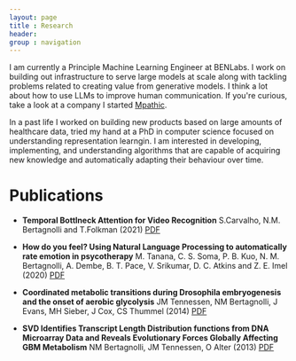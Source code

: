 ```yaml
---
layout: page
title : Research
header: 
group : navigation 
---
```



I am currently a Principle Machine Learning Engineer at BENLabs.  I work on building out infrastructure to serve large models at scale along with tackling problems related to creating value from generative models.  I think a lot about how to use LLMs to improve human communication. If you're curious, take a look at a company I started [Mpathic](https://mpathic.ai/).

 In a past life I worked on building new products based on large amounts of healthcare data, tried my hand at a PhD in computer science focused on understanding representation learngin.  I am interested in developing, implementing, and understanding algorithms that are capable of acquiring new knowledge and automatically adapting their behaviour over time. 

<!-- My PhD Advisor is <a target = "_blank" href = "http://www.svivek.com">Dr. Vivek Srikumar</a> -->


<h1> Publications </h1> 

* **Temporal Bottlneck Attention for Video Recognition** S.Carvalho, N.M. Bertagnolli and T.Folkman (2021) <a target = "_blank" href = "https://ieeexplore.ieee.org/abstract/document/9680124">PDF</a>

* **How do you feel?  Using Natural Language Processing to automatically rate emotion in psycotherapy** M. Tanana, C. S. Soma, P. B. Kuo, N. M. Bertagnolli, A. Dembe, B. T. Pace, V. Srikumar, D. C. Atkins and Z. E. Imel  (2020) <a target = "_blank" href = "https://link.springer.com/article/10.3758/s13428-020-01531-zf">PDF</a>

* **Coordinated metabolic transitions during Drosophila embryogenesis and the onset of aerobic glycolysis** JM Tennessen, NM Bertagnolli, J Evans, MH Sieber, J Cox, CS Thummel (2014) <a target = "_blank" href = "http://www.g3journal.org/content/4/5/839.full.pdf">PDF</a>

<!---http:// tells it to go to the internet otherwise looks in loval directory -->

* **SVD Identifies Transcript Length Distribution functions from DNA Microarray Data and Reveals Evolutionary Forces Globally Affecting GBM Metabolism** NM Bertagnolli, JM Tennessen, O Alter (2013) <a target = "_blank" href = "http://www.plosone.org/article/fetchObject.action?uri=info:doi/10.1371/journal.pone.0078913&representation=PDF">PDF</a>

<script>
  (function(i,s,o,g,r,a,m){i['GoogleAnalyticsObject']=r;i[r]=i[r]||function(){
  (i[r].q=i[r].q||[]).push(arguments)},i[r].l=1*new Date();a=s.createElement(o),
  m=s.getElementsByTagName(o)[0];a.async=1;a.src=g;m.parentNode.insertBefore(a,m)
  })(window,document,'script','//www.google-analytics.com/analytics.js','ga');

  ga('create', 'UA-68394304-1', 'auto');
  ga('send', 'pageview');

</script>